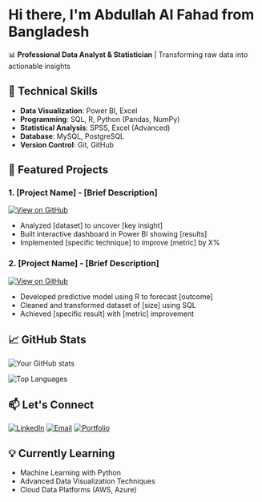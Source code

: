 # Hi there, I'm Abdullah Al Fahad   from Bangladesh 

📊 **Professional Data Analyst & Statistician** | Transforming raw data into actionable insights

## 🔧 Technical Skills
- **Data Visualization**: Power BI, Excel 
- **Programming**: SQL, R, Python (Pandas, NumPy)
- **Statistical Analysis**: SPSS, Excel (Advanced)
- **Database**: MySQL, PostgreSQL
- **Version Control**: Git, GitHub

## 🚀 Featured Projects
### 1. [Project Name] - [Brief Description]
[![View on GitHub](https://img.shields.io/badge/GitHub-View_project-blue?logo=github)](link-to-repo)
- Analyzed [dataset] to uncover [key insight]
- Built interactive dashboard in Power BI showing [results]
- Implemented [specific technique] to improve [metric] by X%

### 2. [Project Name] - [Brief Description]
[![View on GitHub](https://img.shields.io/badge/GitHub-View_project-blue?logo=github)](link-to-repo)
- Developed predictive model using R to forecast [outcome]
- Cleaned and transformed dataset of [size] using SQL
- Achieved [specific result] with [metric] improvement

## 📈 GitHub Stats
![Your GitHub stats](https://github-readme-stats.vercel.app/api?username=yourusername&show_icons=true&theme=radical)

![Top Languages](https://github-readme-stats.vercel.app/api/top-langs/?username=yourusername&layout=compact&theme=radical)

## 📫 Let's Connect
[![LinkedIn](https://img.shields.io/badge/LinkedIn-Connect-blue?logo=linkedin)](your-linkedin-url)
[![Email](https://img.shields.io/badge/Email-Contact-red?logo=gmail)](mailto:your-email)
[![Portfolio](https://img.shields.io/badge/Portfolio-Visit-green)](your-portfolio-url)

## 💡 Currently Learning
- Machine Learning with Python
- Advanced Data Visualization Techniques
- Cloud Data Platforms (AWS, Azure)
